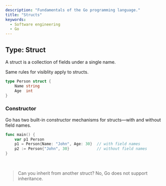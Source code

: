 ```yaml
---
description: "Fundamentals of the Go programming language."
title: "Structs"
keywords:
  - Software engineering
  - Go
---
```


## Type: Struct

A struct is a collection of fields under a single name.

Same rules for visiblity apply to structs.

```go
type Person struct {
    Name string
    Age  int
}
```

### Constructor

Go has two built-in constructor mechanisms for structs—with and without field names.

```go
func main() {
    var p1 Person
    p1 = Person{Name: "John", Age: 30}  // with field names
    p2 := Person{"John", 30}            // without field names
}
```

</br>

> Can you inherit from another struct? No, Go does not support inheritance.

</br>
</br>
